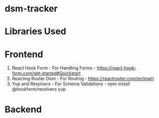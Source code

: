 # dsm-tracker

# Libraries Used

# Frontend

1.  React Hook Form - For Handling Forms - https://react-hook-form.com/get-started#Quickstart
2.  Reacting Router Dom - For Routing - https://reactrouter.com/en/main
3.  Yup and Resolvers - For Schema Validations - npm install @hookform/resolvers yup

# Backend
